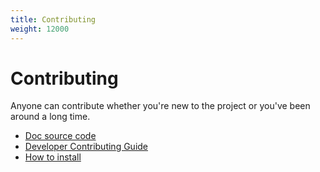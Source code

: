 ```yaml
---
title: Contributing
weight: 12000
---
```


# Contributing

Anyone can contribute whether you're new to the project or you've been around a long time.

- [Doc source code](https://github.com/rash-sh/rash/tree/master/rash_book/src)
- [Developer Contributing Guide](https://github.com/rash-sh/rash/blob/master/CONTRIBUTING.md)
- [How to install](https://github.com/rash-sh/rash/blob/master/INSTALL.md)
